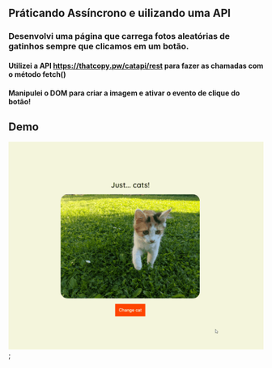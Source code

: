 ## Práticando Assíncrono e uilizando uma API

### Desenvolvi uma página que carrega fotos aleatórias de gatinhos sempre que clicamos em um botão.

#### Utilizei a API https://thatcopy.pw/catapi/rest para fazer as chamadas com o método fetch() 
#### Manipulei o DOM para criar a imagem e ativar o evento de clique do botão!


## Demo

![catAPI](./api-cats.gif);
